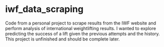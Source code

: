 # iwf_data_scraping
Code from a personal project to scrape results from the IWF website and perform analysis of international weightlifting results. I wanted to explore predicting the success of a lift given the previous attempts and the history. This project is unfinished and should be complete later.

